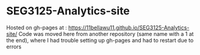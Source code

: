 # SEG3125-Analytics-site

Hosted on gh-pages at : https://11bellawu11.github.io/SEG3125-Analytics-site/
Code was moved here from another repository (same name with a 1 at the end), where I had trouble setting up gh-pages and had to restart due to errors
